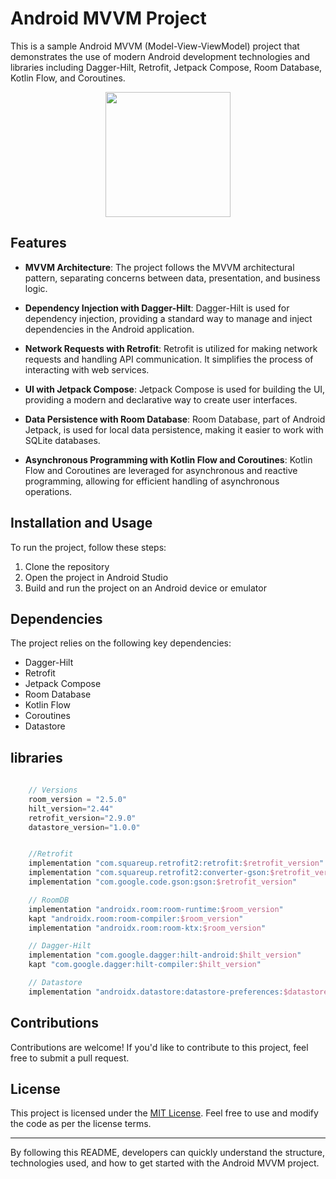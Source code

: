 # Android MVVM Project

This is a sample Android MVVM (Model-View-ViewModel) project that demonstrates the use of modern Android development technologies and libraries including Dagger-Hilt, Retrofit, Jetpack Compose, Room Database, Kotlin Flow, and Coroutines.

<p align="center">
  <img src="https://developer.okta.com/assets-jekyll/blog/tutorial-kotlin-beginners-guide/kotlin-logo-social-21c8518b19eb96d96f35e0057bb92b7e1281a24820e0fa09e39c42f184bd7faa.png" width="200" />
</p>

## Features

- **MVVM Architecture**: The project follows the MVVM architectural pattern, separating concerns between data, presentation, and business logic.

- **Dependency Injection with Dagger-Hilt**: Dagger-Hilt is used for dependency injection, providing a standard way to manage and inject dependencies in the Android application.

- **Network Requests with Retrofit**: Retrofit is utilized for making network requests and handling API communication. It simplifies the process of interacting with web services.

- **UI with Jetpack Compose**: Jetpack Compose is used for building the UI, providing a modern and declarative way to create user interfaces.

- **Data Persistence with Room Database**: Room Database, part of Android Jetpack, is used for local data persistence, making it easier to work with SQLite databases.

- **Asynchronous Programming with Kotlin Flow and Coroutines**: Kotlin Flow and Coroutines are leveraged for asynchronous and reactive programming, allowing for efficient handling of asynchronous operations.

## Installation and Usage

To run the project, follow these steps:

1. Clone the repository
2. Open the project in Android Studio
3. Build and run the project on an Android device or emulator

## Dependencies

The project relies on the following key dependencies:

- Dagger-Hilt
- Retrofit
- Jetpack Compose
- Room Database
- Kotlin Flow
- Coroutines
- Datastore

## libraries
```Kotlin
    
    // Versions
    room_version = "2.5.0"
    hilt_version="2.44"
    retrofit_version="2.9.0"
    datastore_version="1.0.0"


    //Retrofit
    implementation "com.squareup.retrofit2:retrofit:$retrofit_version"
    implementation "com.squareup.retrofit2:converter-gson:$retrofit_version"
    implementation "com.google.code.gson:gson:$retrofit_version"

    // RoomDB
    implementation "androidx.room:room-runtime:$room_version"
    kapt "androidx.room:room-compiler:$room_version"
    implementation "androidx.room:room-ktx:$room_version"

    // Dagger-Hilt
    implementation "com.google.dagger:hilt-android:$hilt_version"
    kapt "com.google.dagger:hilt-compiler:$hilt_version"

    // Datastore
    implementation "androidx.datastore:datastore-preferences:$datastore_version"
```

## Contributions

Contributions are welcome! If you'd like to contribute to this project, feel free to submit a pull request.

## License

This project is licensed under the [MIT License](https://opensource.org/licenses/MIT). Feel free to use and modify the code as per the license terms.

---

By following this README, developers can quickly understand the structure, technologies used, and how to get started with the Android MVVM project.